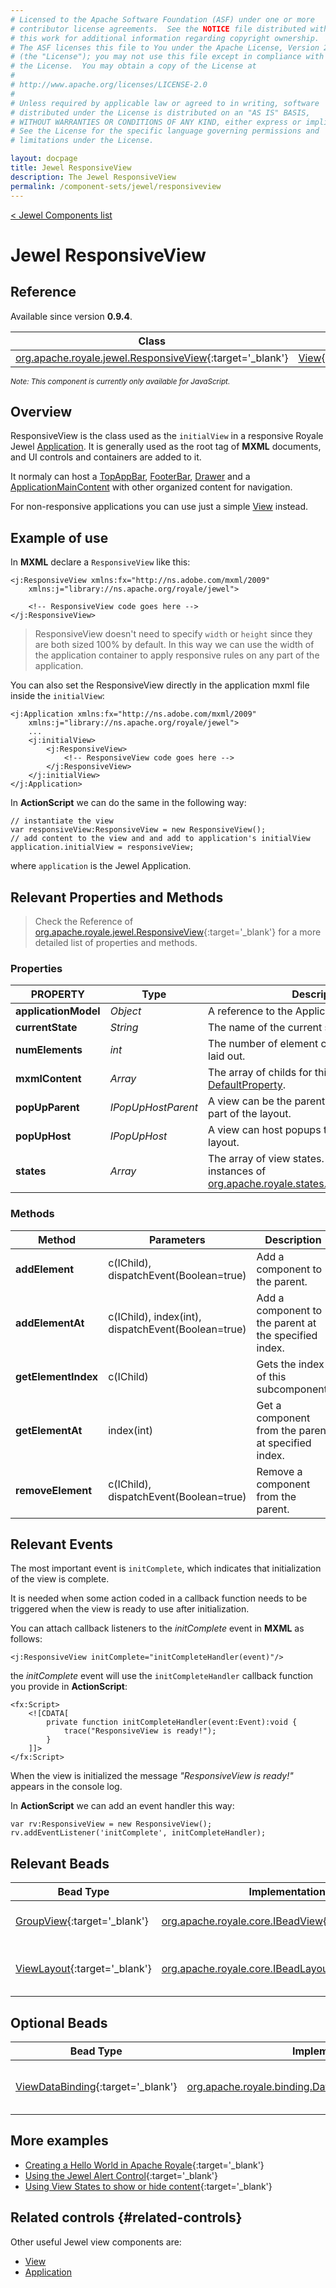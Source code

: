 ```yaml
---
# Licensed to the Apache Software Foundation (ASF) under one or more
# contributor license agreements.  See the NOTICE file distributed with
# this work for additional information regarding copyright ownership.
# The ASF licenses this file to You under the Apache License, Version 2.0
# (the "License"); you may not use this file except in compliance with
# the License.  You may obtain a copy of the License at
# 
# http://www.apache.org/licenses/LICENSE-2.0
# 
# Unless required by applicable law or agreed to in writing, software
# distributed under the License is distributed on an "AS IS" BASIS,
# WITHOUT WARRANTIES OR CONDITIONS OF ANY KIND, either express or implied.
# See the License for the specific language governing permissions and
# limitations under the License.

layout: docpage
title: Jewel ResponsiveView
description: The Jewel ResponsiveView
permalink: /component-sets/jewel/responsiveview
---
```

[< Jewel Components list](component-sets/jewel)

# Jewel ResponsiveView

## Reference

Available since version __0.9.4__.

| Class                 	    | Extends                           |
|------------------------------	|----------------------------------	|
| [org.apache.royale.jewel.ResponsiveView](https://royale.apache.org/asdoc/index.html#!org.apache.royale.jewel/ResponsiveView){:target='_blank'} | [View](https://royale.apache.org/asdoc/index.html#!org.apache.royale.jewel.supportClasses.view/View){:target='_blank'}

<sup>_Note: This component is currently only available for JavaScript._</sup>

## Overview

ResponsiveView is the class used as the `initialView` in a responsive Royale Jewel [Application](component-sets/jewel/application). It is generally used as the root tag of __MXML__ documents, and UI controls and containers are added to it.

It normaly can host a [TopAppBar](component-sets/jewel/topappbar), [FooterBar](component-sets/jewel/footerbar), [Drawer](component-sets/jewel/drawer) and a [ApplicationMainContent](component-sets/jewel/applicationmaincontent) with other organized content for navigation.

For non-responsive applications you can use just a simple [View](component-sets/jewel/view) instead.

## Example of use

In __MXML__ declare a `ResponsiveView` like this:

```mxml
<j:ResponsiveView xmlns:fx="http://ns.adobe.com/mxml/2009" 
    xmlns:j="library://ns.apache.org/royale/jewel">

    <!-- ResponsiveView code goes here -->
</j:ResponsiveView>
```

> ResponsiveView doesn't need to specify `width` or `height` since they are both sized 100% by default. In this way we can use the width of the application container to apply responsive rules on any part of the application.

You can also set the ResponsiveView directly in the application mxml file inside the `initialView`:

```mxml
<j:Application xmlns:fx="http://ns.adobe.com/mxml/2009" 
    xmlns:j="library://ns.apache.org/royale/jewel">
    ...
    <j:initialView>
        <j:ResponsiveView>
            <!-- ResponsiveView code goes here -->
        </j:ResponsiveView>
    </j:initialView>
</j:Application>
```

In __ActionScript__ we can do the same in the following way:

```as3
// instantiate the view
var responsiveView:ResponsiveView = new ResponsiveView();
// add content to the view and and add to application's initialView
application.initialView = responsiveView;
```

where `application` is the Jewel Application.

## Relevant Properties and Methods

> Check the Reference of [org.apache.royale.jewel.ResponsiveView](https://royale.apache.org/asdoc/index.html#!org.apache.royale.jewel/ResponsiveView){:target='_blank'} for a more detailed list of properties and methods.

### Properties

| PROPERTY 	             | Type   	    | Description                                                                                           |
|----------------------- |--------------| ------------------------------------------------------------------------------------------------------|
| __applicationModel__   | _Object_ 	| A reference to the Application's model.                                               				|
| __currentState__   	 | _String_ 	| The name of the current state.                                                                        |
| __numElements__   	 | _int_ 	    | The number of element children that can be laid out.                                                  |
| __mxmlContent__   	 | _Array_ 	    | The array of childs for this view. Is the [DefaultProperty](features/as3/metadata#default-property). |
| __popUpParent__   	 | _IPopUpHostParent_ | A view can be the parent of a popup that will be part of the layout.                            |
| __popUpHost__		   	 | _IPopUpHost_ | A view can host popups that will be part of the layout.                                         		|
| __states__        	 | _Array_ 	    | The array of view states. These should be instances of [org.apache.royale.states.State](https://royale.apache.org/asdoc/index.html#!org.apache.royale.states/State){:target='_blank'}|

### Methods

| Method    	       | Parameters                                                     |Description                                            |
|----------------------|----------------------------------------------------------------|-------------------------------------------------------|
| __addElement__   	   | c(IChild), dispatchEvent(Boolean=true) 	                    | Add a component to the parent.	                    |
| __addElementAt__     | c(IChild), index(int), dispatchEvent(Boolean=true) 	        | Add a component to the parent at the specified index.	|
| __getElementIndex__  | c(IChild)                                           	        | Gets the index of this subcomponent.	                |
| __getElementAt__     | index(int)                                         	        | Get a component from the parent at specified index.	|
| __removeElement__    | c(IChild), dispatchEvent(Boolean=true) 	                    | Remove a component from the parent.	                |

## Relevant Events

The most important event is `initComplete`, which indicates that initialization of the view is complete.

It is needed when some action coded in a callback function needs to be triggered when the view is ready to use after initialization.

You can attach callback listeners to the _initComplete_ event in __MXML__ as follows:

```mxml
<j:ResponsiveView initComplete="initCompleteHandler(event)"/>
```

the _initComplete_ event will use the `initCompleteHandler` callback function you provide in __ActionScript__:

```mxml
<fx:Script>
    <![CDATA[      
        private function initCompleteHandler(event:Event):void {
            trace("ResponsiveView is ready!");
        }
    ]]>
</fx:Script>
```

When the view is initialized the message _"ResponsiveView is ready!"_ appears in the console log.

In __ActionScript__ we can add an event handler this way: 

```as3
var rv:ResponsiveView = new ResponsiveView();
rv.addEventListener('initComplete', initCompleteHandler);
```

## Relevant Beads

| Bead Type       	| Implementation                               	  | Description                                     |
|-----------------	|------------------------------------------------ |------------------------------------------------	|
| [GroupView](https://royale.apache.org/asdoc/index.html#!org.apache.royale.html.beads/GroupView){:target='_blank'}      	| [org.apache.royale.core.IBeadView](https://royale.apache.org/asdoc/index.html#!org.apache.royale.core/IBeadView){:target='_blank'} | This is the default view bead.	|
| [ViewLayout](https://royale.apache.org/asdoc/index.html#!org.apache.royale.jewel.beads.layouts/ViewLayout){:target='_blank'}      	| [org.apache.royale.core.IBeadLayout](https://royale.apache.org/asdoc/index.html#!org.apache.royale.core/IBeadLayout){:target='_blank'} | This is the default layout bead.	|

## Optional Beads

| Bead Type       	| Implementation                               	  | Description                                     |
|-----------------	|------------------------------------------------ |------------------------------------------------	|
| [ViewDataBinding](https://royale.apache.org/asdoc/index.html#!org.apache.royale.binding/ViewDataBinding){:target='_blank'}      	| [org.apache.royale.binding.DataBindingBase](https://royale.apache.org/asdoc/index.html#!org.apache.royale.binding/DataBindingBase){:target='_blank'} | Provide binding capabilities to the view.	|

## More examples

* [Creating a Hello World in Apache Royale](https://royale.apache.org/creating-a-hello-world-in-apache-royale/){:target='_blank'}
* [Using the Jewel Alert Control](https://royale.apache.org/using-jewel-alert-control/){:target='_blank'}
* [Using View States to show or hide content](https://royale.codeoscopic.com/using-view-states-to-show-or-hide-content/){:target='_blank'}

## Related controls {#related-controls}

Other useful Jewel view components are:

* [View](component-sets/jewel/view)
* [Application](component-sets/jewel/application)
